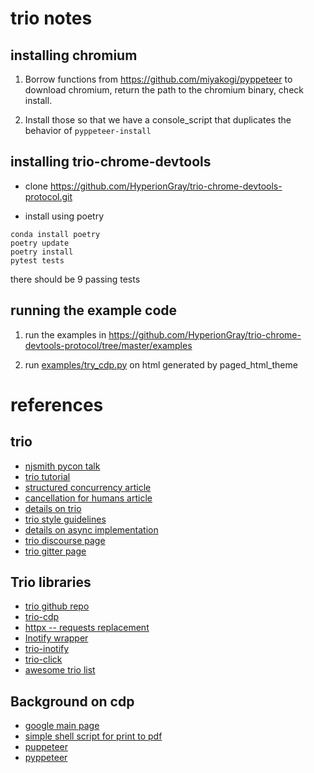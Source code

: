 # trio notes

## installing chromium

1. Borrow functions from https://github.com/miyakogi/pyppeteer to download chromium, return the
   path to the chromium binary, check install.

2. Install those so that we have a console_script that duplicates the
behavior of `pyppeteer-install`

## installing trio-chrome-devtools

- clone https://github.com/HyperionGray/trio-chrome-devtools-protocol.git

- install using poetry

```
conda install poetry
poetry update
poetry install
pytest tests
```
there should be 9 passing tests

## running the example code

1. run the examples in https://github.com/HyperionGray/trio-chrome-devtools-protocol/tree/master/examples

2. run [examples/try_cdp.py](examples/try_cdp.py) on html generated by paged_html_theme

# references

## trio

- [njsmith pycon talk](https://www.youtube.com/watch?v=oLkfnc_UMcE)
- [trio tutorial](https://trio.readthedocs.io/en/stable/tutorial.html)
- [structured concurrency article](https://vorpus.org/blog/notes-on-structured-concurrency-or-go-statement-considered-harmful/)
- [cancellation for humans article](https://vorpus.org/blog/timeouts-and-cancellation-for-humans/)
- [details on trio](https://trio.readthedocs.io/en/stable/design.html)
- [trio style guidelines](https://trio.readthedocs.io/en/stable/design.html#specific-style-guideline)
- [details on async implementation](https://snarky.ca/how-the-heck-does-async-await-work-in-python-3-5/)
- [trio discourse page](https://trio.discourse.group/)
- [trio gitter page](https://gitter.im/python-trio/general)

## Trio libraries

- [trio github repo](https://github.com/python-trio/trio)
- [trio-cdp](https://github.com/hyperiongray/trio-chrome-devtools-protocol)
- [httpx -- requests replacement](https://www.encode.io/httpx/advanced/)
- [Inotify wrapper](https://gist.github.com/parity3/18a5f22f7272a6be044c9fe70697ef30)
- [trio-inotify](https://trio-inotify.readthedocs.io/en/latest/intro.html)
- [trio-click](https://github.com/python-trio/trio-click)
- [awesome trio list](https://github.com/python-trio/trio/pull/1262)

## Background on cdp

- [google main page](https://developers.google.com/web/tools/chrome-devtools)
- [simple shell script for print to pdf](https://github.com/nvnmo/pychromepdf/blob/master/pychromepdf/chrome_pdf.py)
- [puppeteer](https://developers.google.com/web/tools/puppeteer)
- [pyppeteer](https://github.com/miyakogi/pyppeteer/blob/dev/pyppeteer)
